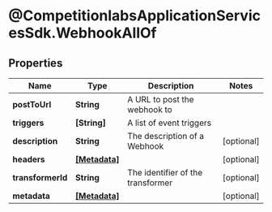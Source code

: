 # @CompetitionlabsApplicationServicesSdk.WebhookAllOf

## Properties

Name | Type | Description | Notes
------------ | ------------- | ------------- | -------------
**postToUrl** | **String** | A URL to post the webhook to | 
**triggers** | **[String]** | A list of event triggers | 
**description** | **String** | The description of a Webhook | [optional] 
**headers** | [**[Metadata]**](Metadata.md) |  | [optional] 
**transformerId** | **String** | The identifier of the transformer | [optional] 
**metadata** | [**[Metadata]**](Metadata.md) |  | [optional] 


